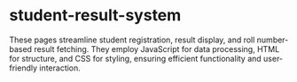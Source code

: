 # student-result-system
These pages streamline student registration, result display, and roll number-based result fetching. They employ JavaScript for data processing, HTML for structure, and CSS for styling, ensuring efficient functionality and user-friendly interaction.
